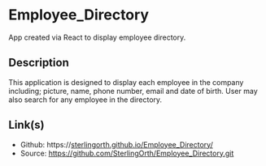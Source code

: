 # Employee_Directory
App created via React to display employee directory.

## Description
This application is designed to display each employee in the company including; picture, name, phone number, email and date of birth. User may also search for any employee in the directory.

## Link(s)
* Github: https://[sterlingorth.github.io/Employee_Directory/](https://sterlingorth.github.io/Employee_Directory/)
* Source: https://github.com/SterlingOrth/Employee_Directory.git
